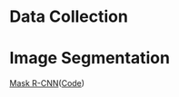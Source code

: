 
# Data Collection


# Image Segmentation
[Mask R-CNN](https://arxiv.org/abs/1703.06870)([Code](https://github.com/CharlesShang/FastMaskRCNN))
